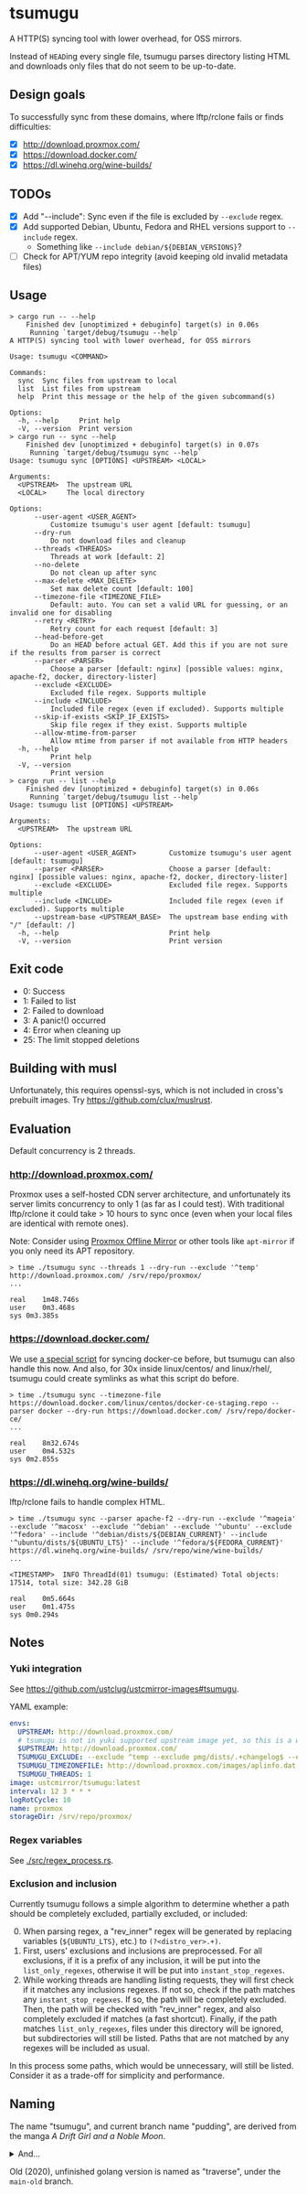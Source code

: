 # tsumugu

A HTTP(S) syncing tool with lower overhead, for OSS mirrors.

Instead of `HEAD`ing every single file, tsumugu parses directory listing HTML and downloads only files that do not seem to be up-to-date.

## Design goals

To successfully sync from these domains, where lftp/rclone fails or finds difficulties:

- [x] http://download.proxmox.com/
- [x] https://download.docker.com/
- [x] https://dl.winehq.org/wine-builds/

## TODOs

- [x] Add "--include": Sync even if the file is excluded by `--exclude` regex.
- [x] Add supported Debian, Ubuntu, Fedora and RHEL versions support to `--include` regex.
  - Something like `--include debian/${DEBIAN_VERSIONS}`?
- [ ] Check for APT/YUM repo integrity (avoid keeping old invalid metadata files)

## Usage

```console
> cargo run -- --help
    Finished dev [unoptimized + debuginfo] target(s) in 0.06s
     Running `target/debug/tsumugu --help`
A HTTP(S) syncing tool with lower overhead, for OSS mirrors

Usage: tsumugu <COMMAND>

Commands:
  sync  Sync files from upstream to local
  list  List files from upstream
  help  Print this message or the help of the given subcommand(s)

Options:
  -h, --help     Print help
  -V, --version  Print version
> cargo run -- sync --help
    Finished dev [unoptimized + debuginfo] target(s) in 0.07s
     Running `target/debug/tsumugu sync --help`
Usage: tsumugu sync [OPTIONS] <UPSTREAM> <LOCAL>

Arguments:
  <UPSTREAM>  The upstream URL
  <LOCAL>     The local directory

Options:
      --user-agent <USER_AGENT>
          Customize tsumugu's user agent [default: tsumugu]
      --dry-run
          Do not download files and cleanup
      --threads <THREADS>
          Threads at work [default: 2]
      --no-delete
          Do not clean up after sync
      --max-delete <MAX_DELETE>
          Set max delete count [default: 100]
      --timezone-file <TIMEZONE_FILE>
          Default: auto. You can set a valid URL for guessing, or an invalid one for disabling
      --retry <RETRY>
          Retry count for each request [default: 3]
      --head-before-get
          Do an HEAD before actual GET. Add this if you are not sure if the results from parser is correct
      --parser <PARSER>
          Choose a parser [default: nginx] [possible values: nginx, apache-f2, docker, directory-lister]
      --exclude <EXCLUDE>
          Excluded file regex. Supports multiple
      --include <INCLUDE>
          Included file regex (even if excluded). Supports multiple
      --skip-if-exists <SKIP_IF_EXISTS>
          Skip file regex if they exist. Supports multiple
      --allow-mtime-from-parser
          Allow mtime from parser if not available from HTTP headers
  -h, --help
          Print help
  -V, --version
          Print version
> cargo run -- list --help
    Finished dev [unoptimized + debuginfo] target(s) in 0.06s
     Running `target/debug/tsumugu list --help`
Usage: tsumugu list [OPTIONS] <UPSTREAM>

Arguments:
  <UPSTREAM>  The upstream URL

Options:
      --user-agent <USER_AGENT>        Customize tsumugu's user agent [default: tsumugu]
      --parser <PARSER>                Choose a parser [default: nginx] [possible values: nginx, apache-f2, docker, directory-lister]
      --exclude <EXCLUDE>              Excluded file regex. Supports multiple
      --include <INCLUDE>              Included file regex (even if excluded). Supports multiple
      --upstream-base <UPSTREAM_BASE>  The upstream base ending with "/" [default: /]
  -h, --help                           Print help
  -V, --version                        Print version
```

## Exit code

- 0: Success
- 1: Failed to list
- 2: Failed to download
- 3: A panic!() occurred
- 4: Error when cleaning up
- 25: The limit stopped deletions

## Building with musl

Unfortunately, this requires openssl-sys, which is not included in cross's prebuilt images. Try https://github.com/clux/muslrust.

## Evaluation

Default concurrency is 2 threads.

### http://download.proxmox.com/

Proxmox uses a self-hosted CDN server architecture, and unfortunately its server limits concurrency to only 1 (as far as I could test). With traditional lftp/rclone it could take > 10 hours to sync once (even when your local files are identical with remote ones).

Note: Consider using [Proxmox Offline Mirror](https://pom.proxmox.com/) or other tools like `apt-mirror` if you only need its APT repository.

```console
> time ./tsumugu sync --threads 1 --dry-run --exclude '^temp' http://download.proxmox.com/ /srv/repo/proxmox/
...

real	1m48.746s
user	0m3.468s
sys	0m3.385s
```

### https://download.docker.com/

We use [a special script](https://github.com/ustclug/ustcmirror-images/blob/master/docker-ce/tunasync/sync.py) for syncing docker-ce before, but tsumugu can also handle this now. And also, for 30x inside linux/centos/ and linux/rhel/, tsumugu could create symlinks as what this script do before.

```console
> time ./tsumugu sync --timezone-file https://download.docker.com/linux/centos/docker-ce-staging.repo --parser docker --dry-run https://download.docker.com/ /srv/repo/docker-ce/
...

real	8m32.674s
user	0m4.532s
sys	0m2.855s
```

### https://dl.winehq.org/wine-builds/

lftp/rclone fails to handle complex HTML.

```console
> time ./tsumugu sync --parser apache-f2 --dry-run --exclude '^mageia' --exclude '^macosx' --exclude '^debian' --exclude '^ubuntu' --exclude '^fedora' --include '^debian/dists/${DEBIAN_CURRENT}' --include '^ubuntu/dists/${UBUNTU_LTS}' --include '^fedora/${FEDORA_CURRENT}' https://dl.winehq.org/wine-builds/ /srv/repo/wine/wine-builds/
...

<TIMESTAMP>  INFO ThreadId(01) tsumugu: (Estimated) Total objects: 17514, total size: 342.28 GiB

real	0m5.664s
user	0m1.475s
sys	0m0.294s
```

## Notes

### Yuki integration

See <https://github.com/ustclug/ustcmirror-images#tsumugu>.

YAML example:

```yaml
envs:
  UPSTREAM: http://download.proxmox.com/
  # tsumugu is not in yuki supported upstream image yet, so this is a workaround to correctly display the upstream URL
  $UPSTREAM: http://download.proxmox.com/
  TSUMUGU_EXCLUDE: --exclude ^temp --exclude pmg/dists/.+changelog$ --exclude devel/dists/.+changelog$
  TSUMUGU_TIMEZONEFILE: http://download.proxmox.com/images/aplinfo.dat
  TSUMUGU_THREADS: 1
image: ustcmirror/tsumugu:latest
interval: 12 3 * * *
logRotCycle: 10
name: proxmox
storageDir: /srv/repo/proxmox/
```

### Regex variables

See [./src/regex_process.rs](./src/regex_process.rs).

### Exclusion and inclusion

Currently tsumugu follows a simple algorithm to determine whether a path should be completely excluded, partially excluded, or included:

0. When parsing regex, a "rev_inner" regex will be generated by replacing variables (`${UBUNTU_LTS}`, etc.) to `(?<distro_ver>.+)`.
1. First, users' exclusions and inclusions are preprocessed. For all exclusions, if it is a prefix of any inclusion, it will be put into the `list_only_regexes`, otherwise it will be put into `instant_stop_regexes`.
2. While working threads are handling listing requests, they will first check if it matches any inclusions regexes. If not so, check if the path matches any `instant_stop_regexes`. If so, the path will be completely excluded. Then, the path will be checked with "rev_inner" regex, and also completely excluded if matches (a fast shortcut). Finally, if the path matches `list_only_regexes`, files under this directory will be ignored, but subdirectories will still be listed. Paths that are not matched by any regexes will be included as usual.

In this process some paths, which would be unnecessary, will still be listed. Consider it as a trade-off for simplicity and performance.

## Naming

The name "tsumugu", and current branch name "pudding", are derived from the manga *A Drift Girl and a Noble Moon*.

<details>
<summary>And...</summary>
<a href="https://github.com/taoky/paintings/blob/master/tsumugu_github_comic_20230721.png"><img alt="tsumugu, drawn as simplified version of hitori" src="https://github.com/taoky/paintings/blob/master/tsumugu_github_comic_20230721.png?raw=true"></img></a>

Tsumugu in the appearance of a very simplified version of Hitori (Obviously I am not very good at drawing though).
</details>

Old (2020), unfinished golang version is named as "traverse", under the `main-old` branch.
